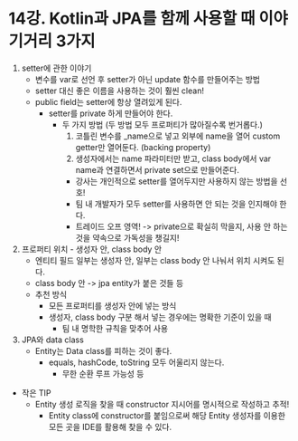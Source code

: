 # 14강. Kotlin과 JPA를 함께 사용할 때 이야기거리 3가지
1. setter에 관한 이야기
   - 변수를 var로 선언 후 setter가 아닌 update 함수를 만들어주는 방법
   - setter 대신 좋은 이름을 사용하는 것이 훨씬 clean!
   - public field는 setter에 항상 열려있게 된다.
     - setter를 private 하게 만들어야 한다.
       - 두 가지 방법 (두 방법 모두 프로퍼티가 많아질수록 번거롭다.)
         1. 코틀린 변수를 _name으로 넣고 외부에 name을 열어 custom getter만 열어둔다. (backing property)
         2. 생성자에서는 name 파라미터만 받고, class body에서 var name과 연결하면서 private set으로 만들어준다.
         - 강사는 개인적으로 setter를 열어두지만 사용하지 않는 방법을 선호!
         - 팀 내 개발자가 모두 setter를 사용하면 안 되는 것을 인지해야 한다.
         - 트레이드 오프 영역! -> private으로 확실히 막을지, 사용 안 하는 것을 약속으로 가독성을 챙길지!  
2. 프로퍼티 위치 - 생성자 안, class body 안
   - 엔티티 필드 일부는 생성자 안, 일부는 class body 안 나눠서 위치 시켜도 된다.
   - class body 안 -> jpa entity가 붙은 것들 등
   - 추천 방식
     - 모든 프로퍼티를 생성자 안에 넣는 방식
     - 생성자, class body 구분 해서 넣는 경우에는 명확한 기준이 있을 때
       - 팀 내 명학한 규칙을 맞추어 사용
3. JPA와 data class
   - Entity는 Data class를 피하는 것이 좋다.
     - equals, hashCode, toString 모두 어울리지 않는다.
       - 무한 순환 루프 가능성 등
- 작은 TIP
  - Entity 생성 로직을 찾을 때 constructor 지시어를 명시적으로 작성하고 추적!
    - Entity class에 constructor를 붙임으로써 해당 Entity 생성자를 이용한 모든 곳을 IDE를 활용해 찾을 수 있다.
   
